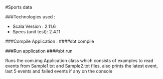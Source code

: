 #Sports data

###Technologies used :

- Scala Version    : 2.11.6
- Specs (unit test): 2.4.11

###Compile Application :
####sbt compile

###Run application 
####sbt run 

 Runs the com.img.Application class which consists of examples to read events from Sample1.txt and Sample2.txt files, also prints the latest event, last 5 events and failed events if any on the console

